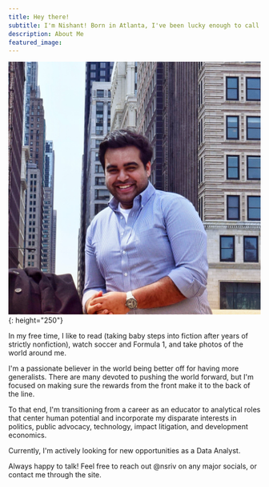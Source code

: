 ```yaml
---
title: Hey there! 
subtitle: I'm Nishant! Born in Atlanta, I've been lucky enough to call Chicago, Boston, Sarasota, Gainesville, and Rochester home.
description: About Me
featured_image:
---
```


![Picture of Nishant Srivastava](/images/about/about_profile.jpeg){: height="250"}

In my free time, I like to read (taking baby steps into fiction after years of strictly nonfiction), watch soccer and Formula 1, and take photos of the world around me.

I'm a passionate believer in the world being better off for having more generalists. There are many devoted to pushing the world forward, but I'm focused on making sure the rewards from the front make it to the back of the line.

To that end, I'm transitioning from a career as an educator to analytical roles that center human potential and incorporate my disparate interests in politics, public advocacy, technology, impact litigation, and development economics.

Currently, I'm actively looking for new opportunities as a Data Analyst.

Always happy to talk! Feel free to reach out @nsriv on any major socials, or contact me through the site.
